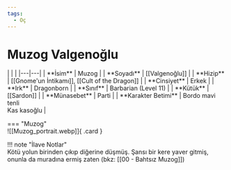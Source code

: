 ```yaml
---
tags:
  - Oç
---  
```

# Muzog Valgenoğlu  
  
<div class="grid" markdown>  
|  |  |  
|---|---|  
| **İsim** | Muzog |  
| **Soyadı** | [[Valgenoğlu]] |  
| **Hizip** | [[Gnome'un İntikamı]], [[Cult of the Dragon]] |  
| **Cinsiyet** | Erkek |  
| **Irk** | Dragonborn |  
| **Sınıf** | Barbarian (Level 11) |  
| **Kütük** | [[Sardon]] |  
| **Münasebet** | Parti |  
| **Karakter Betimi** | Bordo mavi tenli<br>Kas kasoğlu |  
  
=== "Muzog"  
	![[Muzog_portrait.webp]]{ .card }  
  
</div>  
  
!!! note "İlave Notlar"  
	Kötü yolun birinden çıkıp diğerine düşmüş. Şansı bir kere yaver gitmiş, onunla da muradına ermiş zaten (bkz: [[00 - Bahtsız Muzog]])  
